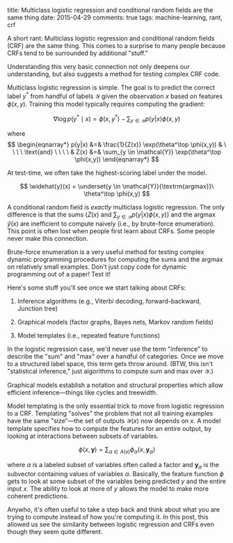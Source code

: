 title: Multiclass logistic regression and conditional random fields are the same thing
date: 2015-04-29
comments: true
tags: machine-learning, rant, crf

A short rant: Multiclass logistic regression and conditional random fields (CRF)
are the same thing. This comes to a surprise to many people because CRFs tend to
be surrounded by additional "stuff."

Understanding this very basic connection not only deepens our understanding, but
also suggests a method for testing complex CRF code.

Multiclass logistic regression is simple. The goal is to predict the correct
label $y^*$ from handful of labels $\mathcal{Y}$ given the observation $x$ based
on features $\phi(x,y)$. Training this model typically requires computing the
gradient:

$$
\nabla \log p(y^* \mid x) = \phi(x,y^*) - \sum_{y \in \mathcal{Y}} p(y|x) \phi(x,y)
$$

where
$$
\begin{eqnarray*}
p(y|x) &=& \frac{1}{Z(x)} \exp(\theta^\top \phi(x,y)) & \ \ \ \ \text{and} \ \ \ \ &
Z(x) &=& \sum_{y \in \mathcal{Y}} \exp(\theta^\top \phi(x,y))
\end{eqnarray*}
$$

At test-time, we often take the highest-scoring label under the model.

$$
\widehat{y}(x) = \underset{y \in \mathcal{Y}}{\textrm{argmax}}\ \theta^\top \phi(x,y)
$$

A conditional random field is *exactly* multiclass logistic regression. The only
difference is that the sums ($Z(x)$ and $\sum_{y \in \mathcal{Y}} p(y|x)
\phi(x,y)$) and the argmax $\widehat{y}(x)$ are inefficient to compute naively
(i.e., by brute-force enumeration). This point is often lost when people first
learn about CRFs. Some people never make this connection.

Brute-force enumeration is a very useful method for testing complex dynamic
programming procedures for computing the sums and the argmax on relatively small
examples. Don't just copy code for dynamic programming out of a paper! Test it!

Here's some stuff you'll see once we start talking about CRFs:

1. Inference algorithms (e.g., Viterbi decoding, forward-backward, Junction
   tree)

2. Graphical models (factor graphs, Bayes nets, Markov random fields)

3. Model templates (i.e., repeated feature functions)

In the logistic regression case, we'd never use the term "inference" to describe
the "sum" and "max" over a handful of categories. Once we move to a structured
label space, this term gets throw around. (BTW, this isn't "statistical
inference," just algorithms to compute sum and max over $\mathcal{Y}$.)

Graphical models establish a notation and structural properties which allow
efficient inference&mdash;things like cycles and treewidth.

Model templating is the only essential trick to move from logistic regression to
a CRF. Templating "solves" the problem that not all training examples have the
same "size"&mdash;the set of outputs $\mathcal{Y}(x)$ now depends on $x$. A model
template specifies how to compute the features for an entire output, by looking
at interactions between subsets of variables.

$$
\phi(x,\boldsymbol{y}) = \sum_{\alpha \in A(x)} \phi_\alpha(x,
\boldsymbol{y}_\alpha)
$$

where $\alpha$ is a labeled subset of variables often called a factor and
$\boldsymbol{y}_\alpha$ is the subvector containing values of variables
$\alpha$. Basically, the feature function $\phi$ gets to look at some subset of
the variables being predicted $y$ and the entire input $x$. The ability to look
at more of $y$ allows the model to make more coherent predictions.

Anywho, it's often useful to take a step back and think about what you are
trying to compute instead of how you're computing it. In this post, this allowed
us see the similarity between logistic regression and CRFs even though they seem
quite different.
